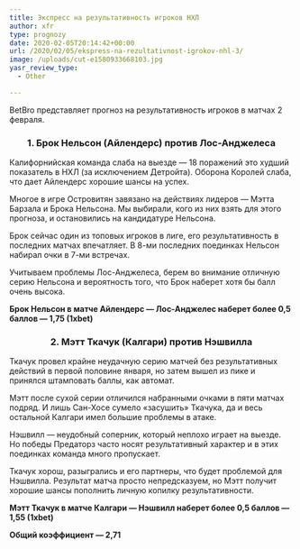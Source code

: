 ```yaml
---
title: Экспресс на результативность игроков НХЛ
author: xfr
type: prognozy
date: 2020-02-05T20:14:42+00:00
url: /2020/02/05/ekspress-na-rezultativnost-igrokov-nhl-3/
image: /uploads/cut-e1580933668103.jpg
yasr_review_type:
  - Other

---
```

BetBro представляет прогноз на результативность игроков в матчах 2 февраля.

<h3 style="text-align: center;">
  <strong>1. Брок Нельсон (Айлендерс) против Лос-Анджелеса</strong>
</h3>

Калифорнийская команда слаба на выезде &#8212; 18 поражений это худший показатель в НХЛ (за исключением Детройта). Оборона Королей слаба, что дает Айлендерс хорошие шансы на успех.

Многое в игре Островитян завязано на действиях лидеров &#8212; Мэтта Барзала и Брока Нельсона. Мы выбирали, кого из них взять для этого прогноза, и остановились на кандидатуре Нельсона.

Брок сейчас один из топовых игроков в лиге, его результативность в последних матчах впечатляет. В 8-ми последних поединках Нельсон набирал очки в 7-ми встречах.

Учитываем проблемы Лос-Анджелеса, берем во внимание отличную серию Нельсона и вероятность того, что Брок наберет хотя бы балл очень высока.

**Брок Нельсон в матче Айлендерс &#8212; Лос-Анджелес наберет более 0,5 баллов — 1,75 (1xbet)**

<h3 style="text-align: center;">
  <strong>2. Мэтт Ткачук (Калгари) против Нэшвилла</strong>
</h3>

Ткачук провел крайне неудачную серию матчей без результативных действий в первой половине января, но затем вышел из пике и принялся штамповать баллы, как автомат.

Мэтт после сухой серии отличился набранными очками в пяти матчах подряд. И лишь Сан-Хосе сумело &#171;засушить&#187; Ткачука, да и весь остальной Калгари имел большие проблемы в атаке.

Нэшвилл &#8212; неудобный соперник, который неплохо играет на выезде. Но победы Предаторз часто носят результативный характер и в этих поединках команда много пропускает.

Ткачук хорош, разыгрались и его партнеры, что будет проблемой для Нэшвилла. Результат матча просто непредсказуем, но Мэтт получит хорошие шансы пополнить личную копилку результативности.

**Мэтт Ткачук в матче Калгари &#8212; Нэшвилл наберет более 0,5 баллов — 1,55 (1xbet)**

**Общий коэффициент &#8212; 2,71**